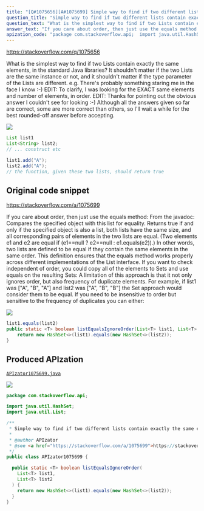 ```yaml
---
title: "[Q#1075656][A#1075699] Simple way to find if two different lists contain exactly the same elements?"
question_title: "Simple way to find if two different lists contain exactly the same elements?"
question_text: "What is the simplest way to find if two Lists contain exactly the same elements, in the standard Java libraries? It shouldn't matter if the two Lists are the same instance or not, and it shouldn't matter if the type parameter of the Lists are different. e.g. There's probably something staring me in the face I know :-) EDIT: To clarify, I was looking for the EXACT same elements and number of elements, in order. EDIT: Thanks for pointing out the obvious answer I couldn't see for looking :-) Although all the answers given so far are correct, some are more correct than others, so I'll wait a while for the best rounded-off answer before accepting."
answer_text: "If you care about order, then just use the equals method: From the javadoc: Compares the specified object with   this list for equality. Returns true   if and only if the specified object is   also a list, both lists have the same   size, and all corresponding pairs of   elements in the two lists are equal.   (Two elements e1 and e2 are equal if   (e1==null ? e2==null :   e1.equals(e2)).) In other words, two   lists are defined to be equal if they   contain the same elements in the same   order. This definition ensures that   the equals method works properly   across different implementations of   the List interface. If you want to check independent of order, you could copy all of the elements to Sets and use equals on the resulting Sets: A limitation of this approach is that it not only ignores order, but also frequency of duplicate elements. For example, if list1 was [\"A\", \"B\", \"A\"] and list2 was [\"A\", \"B\", \"B\"] the Set approach would consider them to be equal. If you need to be insensitive to order but sensitive to the frequency of duplicates you can either:"
apization_code: "package com.stackoverflow.api;  import java.util.HashSet; import java.util.List;  /**  * Simple way to find if two different lists contain exactly the same elements?  *  * @author APIzator  * @see <a href=\"https://stackoverflow.com/a/1075699\">https://stackoverflow.com/a/1075699</a>  */ public class APIzator1075699 {    public static <T> boolean listEqualsIgnoreOrder(     List<T> list1,     List<T> list2   ) {     return new HashSet<>(list1).equals(new HashSet<>(list2));   } }"
---
```


https://stackoverflow.com/q/1075656

What is the simplest way to find if two Lists contain exactly the same elements, in the standard Java libraries?
It shouldn&#x27;t matter if the two Lists are the same instance or not, and it shouldn&#x27;t matter if the type parameter of the Lists are different.
e.g.
There&#x27;s probably something staring me in the face I know :-)
EDIT: To clarify, I was looking for the EXACT same elements and number of elements, in order.
EDIT: Thanks for pointing out the obvious answer I couldn&#x27;t see for looking :-)
Although all the answers given so far are correct, some are more correct than others, so I&#x27;ll wait a while for the best rounded-off answer before accepting.


<div class="code-logo"><img src="/stackoverflow.png" /></div>

```java
List list1
List<String> list2; 
// ... construct etc

list1.add("A");
list2.add("A"); 
// the function, given these two lists, should return true
```


## Original code snippet

https://stackoverflow.com/a/1075699

If you care about order, then just use the equals method:
From the javadoc:
Compares the specified object with
  this list for equality. Returns true
  if and only if the specified object is
  also a list, both lists have the same
  size, and all corresponding pairs of
  elements in the two lists are equal.
  (Two elements e1 and e2 are equal if
  (e1==null ? e2==null :
  e1.equals(e2)).) In other words, two
  lists are defined to be equal if they
  contain the same elements in the same
  order. This definition ensures that
  the equals method works properly
  across different implementations of
  the List interface.
If you want to check independent of order, you could copy all of the elements to Sets and use equals on the resulting Sets:
A limitation of this approach is that it not only ignores order, but also frequency of duplicate elements. For example, if list1 was [&quot;A&quot;, &quot;B&quot;, &quot;A&quot;] and list2 was [&quot;A&quot;, &quot;B&quot;, &quot;B&quot;] the Set approach would consider them to be equal.
If you need to be insensitive to order but sensitive to the frequency of duplicates you can either:

<div class="code-logo"><img src="/stackoverflow.png" /></div>

```java
list1.equals(list2)
public static <T> boolean listEqualsIgnoreOrder(List<T> list1, List<T> list2) {
    return new HashSet<>(list1).equals(new HashSet<>(list2));
}
```

## Produced APIzation

[`APIzator1075699.java`](https://github.com/pasqualesalza/apization/raw/main/data/search/APIzator1075699.java)

<div class="code-logo"><img src="/apizator.png" /></div>

```java
package com.stackoverflow.api;

import java.util.HashSet;
import java.util.List;

/**
 * Simple way to find if two different lists contain exactly the same elements?
 *
 * @author APIzator
 * @see <a href="https://stackoverflow.com/a/1075699">https://stackoverflow.com/a/1075699</a>
 */
public class APIzator1075699 {

  public static <T> boolean listEqualsIgnoreOrder(
    List<T> list1,
    List<T> list2
  ) {
    return new HashSet<>(list1).equals(new HashSet<>(list2));
  }
}

```